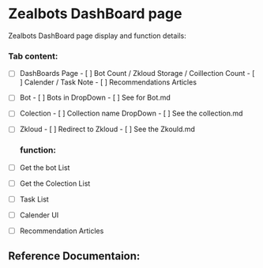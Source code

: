 # Zealbots DashBoard page

Zealbots DashBoard page display and function details:

### Tab content:

- [ ] DashBoards Page
       - [ ] Bot Count / Zkloud Storage / Coillection Count 
       - [ ] Calender / Task Note
       - [ ] Recommendations Articles

- [ ] Bot
       - [ ] Bots in DropDown
       - [ ] See for Bot.md

- [ ] Colection
       - [ ] Collection name DropDown
       - [ ] See the collection.md

- [ ] Zkloud
        - [ ] Redirect to Zkloud
        - [ ] See the Zkould.md 

  ### function:
 - [ ] Get the bot List
 - [ ] Get the Colection List
 - [ ] Task List
 - [ ] Calender UI
 - [ ] Recommendation Articles

  
  ## Reference Documentaion:
